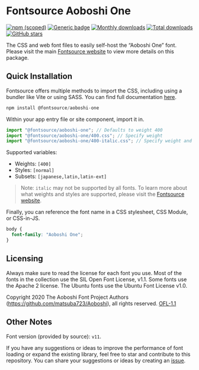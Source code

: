 # Fontsource Aoboshi One

[![npm (scoped)](https://img.shields.io/npm/v/@fontsource/aoboshi-one?color=brightgreen)](https://www.npmjs.com/package/@fontsource/aoboshi-one) [![Generic badge](https://img.shields.io/badge/fontsource-passing-brightgreen)](https://github.com/fontsource/fontsource) [![Monthly downloads](https://badgen.net/npm/dm/@fontsource/aoboshi-one)](https://github.com/fontsource/fontsource) [![Total downloads](https://badgen.net/npm/dt/@fontsource/aoboshi-one)](https://github.com/fontsource/fontsource) [![GitHub stars](https://img.shields.io/github/stars/fontsource/fontsource.svg?style=social&label=Star)](https://github.com/fontsource/fontsource/stargazers)

The CSS and web font files to easily self-host the “Aoboshi One” font. Please visit the main [Fontsource website](https://fontsource.org/fonts/aoboshi-one) to view more details on this package.

## Quick Installation

Fontsource offers multiple methods to import the CSS, including using a bundler like Vite or using SASS. You can find full documentation [here](https://fontsource.org/docs/getting-started/introduction).

```javascript
npm install @fontsource/aoboshi-one
```

Within your app entry file or site component, import it in.

```javascript
import "@fontsource/aoboshi-one"; // Defaults to weight 400
import "@fontsource/aoboshi-one/400.css"; // Specify weight
import "@fontsource/aoboshi-one/400-italic.css"; // Specify weight and style
```

Supported variables:
- Weights: `[400]`
- Styles: `[normal]`
- Subsets: `[japanese,latin,latin-ext]`

> Note: `italic` may not be supported by all fonts. To learn more about what weights and styles are supported, please visit the [Fontsource website](https://fontsource.org/fonts/aoboshi-one).

Finally, you can reference the font name in a CSS stylesheet, CSS Module, or CSS-in-JS.

```css
body {
  font-family: "Aoboshi One";
}
```

## Licensing
Always make sure to read the license for each font you use. Most of the fonts in the collection use the SIL Open Font License, v1.1. Some fonts use the Apache 2 license. The Ubuntu fonts use the Ubuntu Font License v1.0.

Copyright 2020 The Aoboshi Font Project Authors (https://github.com/matsuba723/Aoboshi), all rights reserved.
[OFL-1.1](http://scripts.sil.org/OFL)

## Other Notes
Font version (provided by source): `v11`.

If you have any suggestions or ideas to improve the performance of font loading or expand the existing library, feel free to star and contribute to this repository. You can share your suggestions or ideas by creating an [issue](https://github.com/fontsource/fontsource/issues).